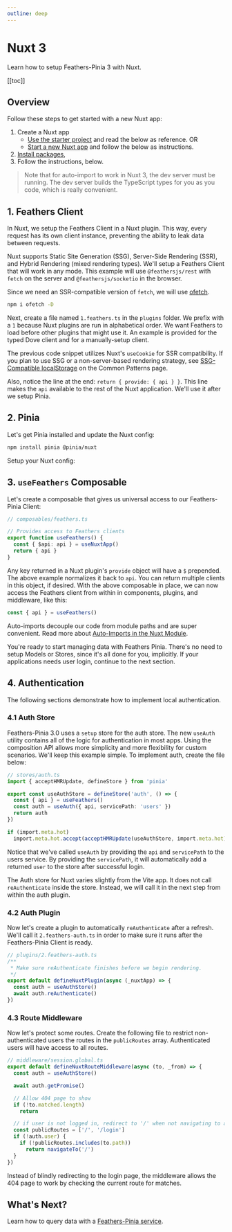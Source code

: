 ```yaml
---
outline: deep
---
```


<script setup>
import Badge from '../components/Badge.vue'
import BlockQuote from '../components/BlockQuote.vue'
</script>

# Nuxt 3

Learn how to setup Feathers-Pinia 3 with Nuxt.

[[toc]]

## Overview

Follow these steps to get started with a new Nuxt app:

1. Create a Nuxt app
   - [Use the starter project](https://github.com/marshallswain/feathers-pinia-nuxt3) and read the below as reference. OR
   - [Start a new Nuxt app](https://v3.nuxtjs.org/getting-started/installation) and follow the below as instructions.
2. [Install packages](./install),
3. Follow the instructions, below.

<BlockQuote>

Note that for auto-import to work in Nuxt 3, the dev server must be running. The dev server builds the TypeScript types for you as you code, which is really convenient.

</BlockQuote>

## 1. Feathers Client

In Nuxt, we setup the Feathers Client in a Nuxt plugin. This way, every request has its own client instance, preventing
the ability to leak data between requests.

Nuxt supports Static Site Generation (SSG), Server-Side Rendering (SSR), and Hybrid Rendering (mixed rendering types).
We'll setup a Feathers Client that will work in any mode. This example will use `@feathersjs/rest` with `fetch` on the
server and `@feathersjs/socketio` in the browser.

Since we need an SSR-compatible version of `fetch`, we will use [ofetch](/guide/ofetch).

```bash
npm i ofetch -D
```

Next, create a file named `1.feathers.ts` in the `plugins` folder. We prefix with a `1` because Nuxt plugins are run in
alphabetical order. We want Feathers to load before other plugins that might use it. An example is provided for the
typed Dove client and for a manually-setup client.

<!--@include: ../partials/nuxt-feathers-client-example.md-->

The previous code snippet utilizes Nuxt's `useCookie` for SSR compatibility. If you plan to use SSG or a
non-server-based rendering strategy, see [SSG-Compatible localStorage](/guide/common-patterns#ssg-compatible-localstorage)
on the Common Patterns page.

Also, notice the line at the end: `return { provide: { api } }`. This line makes the `api` available to the rest of the
Nuxt application. We'll use it after we setup Pinia.

## 2. Pinia

Let's get Pinia installed and update the Nuxt config:

```bash
npm install pinia @pinia/nuxt
```

Setup your Nuxt config:

<!--@include: ../partials/nuxt-config.md-->

## 3. `useFeathers` Composable

Let's create a composable that gives us universal access to our Feathers-Pinia Client:

```ts
// composables/feathers.ts

// Provides access to Feathers clients
export function useFeathers() {
  const { $api: api } = useNuxtApp()
  return { api }
}
```

Any key returned in a Nuxt plugin's `provide` object will have a `$` prepended. The above example normalizes it back
to `api`. You can return multiple clients in this object, if desired. With the above composable in place, we can now
access the Feathers client from within in components, plugins, and middleware, like this:

```ts
const { api } = useFeathers()
```

Auto-imports decouple our code from module paths and are super convenient. Read more about
[Auto-Imports in the Nuxt Module](/guide/nuxt-module).

You're ready to start managing data with Feathers Pinia. There's no need to setup Models or Stores, since it's all done
for you, implicitly. If your applications needs user login, continue to the next section.

## 4. Authentication

The following sections demonstrate how to implement local authentication.

<!--@include: ../partials/assess-your-auth-risk.md-->

### 4.1 Auth Store

Feathers-Pinia 3.0 uses a `setup` store for the auth store. The new `useAuth` utility contains all of the logic for
authentication in most apps. Using the composition API allows more simplicity and more flexibility for custom scenarios.
We'll keep this example simple. To implement auth, create the file below:

<!--@include: ../partials/notification-access-token.md-->

```ts
// stores/auth.ts
import { acceptHMRUpdate, defineStore } from 'pinia'

export const useAuthStore = defineStore('auth', () => {
  const { api } = useFeathers()
  const auth = useAuth({ api, servicePath: 'users' })
  return auth
})

if (import.meta.hot)
  import.meta.hot.accept(acceptHMRUpdate(useAuthStore, import.meta.hot))
```

Notice that we've called `useAuth` by providing the `api` and `servicePath` to the users service. By providing the
`servicePath`, it will automatically add a returned `user` to the store after successful login.

The Auth store for Nuxt varies slightly from the Vite app. It does not call `reAuthenticate` inside the store. Instead,
we will call it in the next step from within the auth plugin.

### 4.2 Auth Plugin

Now let's create a plugin to automatically `reAuthenticate` after a refresh. We'll call it `2.feathers-auth.ts`
in order to make sure it runs after the Feathers-Pinia Client is ready.

```ts
// plugins/2.feathers-auth.ts
/**
 * Make sure reAuthenticate finishes before we begin rendering.
 */
export default defineNuxtPlugin(async (_nuxtApp) => {
  const auth = useAuthStore()
  await auth.reAuthenticate()
})
```

### 4.3 Route Middleware

Now let's protect some routes.  Create the following file to restrict non-authenticated users the routes in the
`publicRoutes` array. Authenticated users will have access to all routes.

```ts
// middleware/session.global.ts
export default defineNuxtRouteMiddleware(async (to, _from) => {
  const auth = useAuthStore()

  await auth.getPromise()

  // Allow 404 page to show
  if (!to.matched.length)
    return

  // if user is not logged in, redirect to '/' when not navigating to a public page.
  const publicRoutes = ['/', '/login']
  if (!auth.user) {
    if (!publicRoutes.includes(to.path))
      return navigateTo('/')
  }
})
```

Instead of blindly redirecting to the login page, the middleware allows the 404 page to work by checking the current
route for matches.

## What's Next?

Learn how to query data with a [Feathers-Pinia service](/services/).
